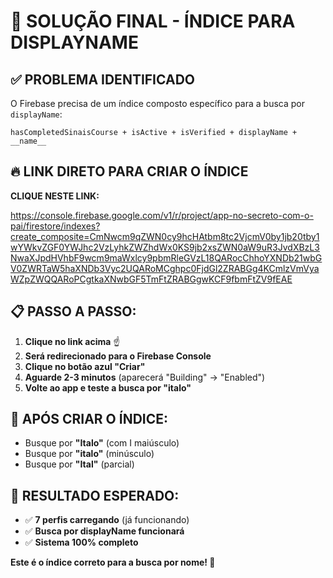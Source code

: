 # 🎯 SOLUÇÃO FINAL - ÍNDICE PARA DISPLAYNAME

## ✅ PROBLEMA IDENTIFICADO
O Firebase precisa de um índice composto específico para a busca por `displayName`:

```
hasCompletedSinaisCourse + isActive + isVerified + displayName + __name__
```

## 🔥 LINK DIRETO PARA CRIAR O ÍNDICE

**CLIQUE NESTE LINK:**

https://console.firebase.google.com/v1/r/project/app-no-secreto-com-o-pai/firestore/indexes?create_composite=CmNwcm9qZWN0cy9hcHAtbm8tc2VjcmV0by1jb20tby1wYWkvZGF0YWJhc2VzLyhkZWZhdWx0KS9jb2xsZWN0aW9uR3JvdXBzL3NwaXJpdHVhbF9wcm9maWxlcy9pbmRleGVzL18QARocChhoYXNDb21wbGV0ZWRTaW5haXNDb3Vyc2UQARoMCghpc0FjdGl2ZRABGg4KCmlzVmVyaWZpZWQQARoPCgtkaXNwbGF5TmFtZRABGgwKCF9fbmFtZV9fEAE

## 📋 PASSO A PASSO:

1. **Clique no link acima** ☝️
2. **Será redirecionado para o Firebase Console**
3. **Clique no botão azul "Criar"** 
4. **Aguarde 2-3 minutos** (aparecerá "Building" → "Enabled")
5. **Volte ao app e teste a busca por "italo"**

## 🧪 APÓS CRIAR O ÍNDICE:
- Busque por **"Italo"** (com I maiúsculo)
- Busque por **"italo"** (minúsculo)  
- Busque por **"Ital"** (parcial)

## 🎉 RESULTADO ESPERADO:
- ✅ **7 perfis carregando** (já funcionando)
- ✅ **Busca por displayName funcionará**
- ✅ **Sistema 100% completo**

**Este é o índice correto para a busca por nome! 🚀**